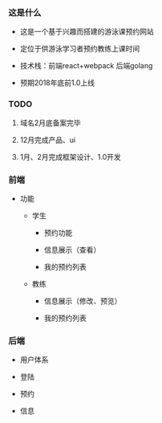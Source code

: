 ### 这是什么

- 这是一个基于兴趣而搭建的游泳课预约网站

- 定位于供游泳学习者预约教练上课时间

- 技术栈：前端react+webpack 后端golang

- 预期2018年底前1.0上线

### TODO

1. 域名2月底备案完毕

2. 12月完成产品、ui

3. 1月、2月完成框架设计、1.0开发


### 前端

- 功能

    - 学生
    
        - 预约功能
        
        - 信息展示（查看）
        
        - 我的预约列表
        
    - 教练

        - 信息展示（修改、预览）

        - 我的预约列表

### 后端

- 用户体系

- 登陆

- 预约

- 信息
